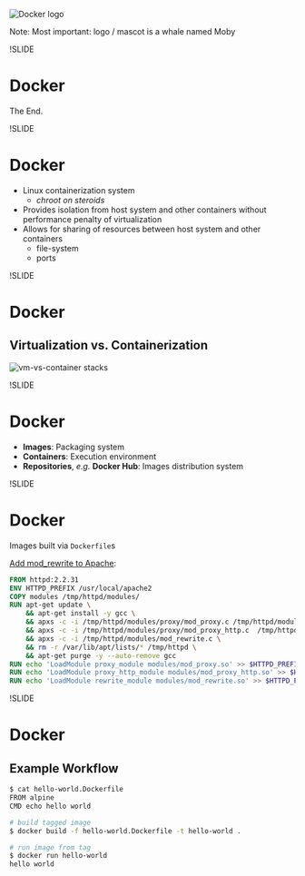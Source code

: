 ![Docker logo](images/docker-logo.png)

Note: Most important: logo / mascot is a whale named Moby

!SLIDE
# Docker

The End.

!SLIDE
# Docker

- Linux containerization system
  - *chroot on steroids*
- Provides isolation from host system and other containers without performance penalty of virtualization
- Allows for sharing of resources between host system and other containers
  - file-system
  - ports

!SLIDE
# Docker
## Virtualization vs. Containerization

![vm-vs-container stacks](images/docker_vm.jpg)

!SLIDE
# Docker

- **Images**: Packaging system
- **Containers**: Execution environment 
- **Repositories**, *e.g.* **Docker Hub**: Images distribution system

!SLIDE
# Docker

Images built via `Dockerfile`s

[Add mod_rewrite to Apache](https://github.com/ncareol/docker-library/blob/master/httpd/2.2/rewrite/Dockerfile):

```Dockerfile
FROM httpd:2.2.31
ENV HTTPD_PREFIX /usr/local/apache2
COPY modules /tmp/httpd/modules/
RUN apt-get update \
    && apt-get install -y gcc \
    && apxs -c -i /tmp/httpd/modules/proxy/mod_proxy.c /tmp/httpd/modules/proxy/proxy_util.c \
    && apxs -c -i /tmp/httpd/modules/proxy/mod_proxy_http.c  /tmp/httpd/modules/proxy/proxy_util.c \
    && apxs -c -i /tmp/httpd/modules/mod_rewrite.c \
    && rm -r /var/lib/apt/lists/* /tmp/httpd \
    && apt-get purge -y --auto-remove gcc
RUN echo 'LoadModule proxy_module modules/mod_proxy.so' >> $HTTPD_PREFIX/conf/httpd.conf
RUN echo 'LoadModule proxy_http_module modules/mod_proxy_http.so' >> $HTTPD_PREFIX/conf/httpd.conf
RUN echo 'LoadModule rewrite_module modules/mod_rewrite.so' >> $HTTPD_PREFIX/conf/httpd.conf
```

!SLIDE
# Docker

## Example Workflow

```sh
$ cat hello-world.Dockerfile
FROM alpine
CMD echo hello world

# build tagged image
$ docker build -f hello-world.Dockerfile -t hello-world .

# run image from tag
$ docker run hello-world
hello world
```
